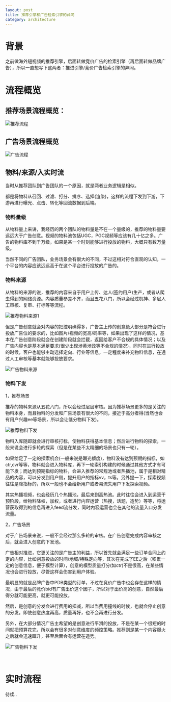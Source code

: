```yaml
---
layout: post
title: 推荐引擎和广告检索引擎的异同
category: architecture
---
```


# 背景

之前做海外短视频的推荐引擎，后面转做竞价广告的检索引擎（再后面转做品牌广告），所以一直想写下这两者：推进引擎/竞价广告检索引擎的异同。


# 流程概览


## 推荐场景流程概览：

![推荐流程](http://blogcdn.qihope.com/github-blog-pic/2022-03-24-what-is-diff-between-recommend-and-ad-5.png)


## 广告场景流程概览

![广告流程](http://blogcdn.qihope.com/github-blog-pic/2022-03-24-what-is-diff-between-recommend-and-ad-6.png)


## 物料/来源/入实时流

当时从推荐团队到广告团队的一个原因，就是两者业务逻辑是相似。

都是将物料从召回、过滤、打分、排序、选择(渲染)，这样的流程下发到下游，下游再进行曝光、点击、转化等回流数据到后端。

### 物料量级
从物料量上来讲，我经历的两个团队的物料量是不在一个量级的，推荐的物料量要远远大于广告创意。视频的物料池包括UGC，PGC视频等应该有几十亿之多。广告的物料库不到千万级，如果是某一个时刻能够进行投放的物料，大概只有数万量级。

当然不同的广告团队，业务场景会有很大的不同，不过这相对符合直观的认知，一个平台的内容应该远远高于在这个平台进行投放的广告的。

### 物料来源
从物料的来源的说，推荐的内容来自于用户上传、达人(签约用户)生产，或者从爬虫得到的网络资源。内容质量参差不齐，而且五花八门，所以会经过机神、多层人工审核、复审、打标等等流程。

![推荐物料来源1](http://blogcdn.qihope.com/github-blog-pic/2022-03-24-what-is-diff-between-recommend-and-ad-1.png)

但是广告创意就会对内容的把控明确得多，广告主上传的创意绝大部分是符合进行投放广告位的要求的，比如图片/视频的宽高/码率等，如果出现了这样的情况，基本在广告创意阶段就会在创建阶段就会拦截，返回给客户不合规的具体情况；以及广告内容也是基本满足要求(很少出现涉黄涉政等不合规的情况)，同时在进行投放的时候，客户也能够主动选择定向、行业等信息，一定程度来补充物料信息，在通过人工审核等基本就能够投放要求。

![广告物料来源](http://blogcdn.qihope.com/github-blog-pic/2022-03-24-what-is-diff-between-recommend-and-ad-3.png)

### 物料下发

1，推荐场景

推荐的物料来源从五花八门，所以会经过层层审核。因为推荐场景更多的是关注的物料本身，而且物料的分发和广告场景有很大的不同，接近于高分者得(当然也会有用户兴趣ee等场景，所以会让低分物料下发)。

![推荐物料下发](http://blogcdn.qihope.com/github-blog-pic/2022-03-24-what-is-diff-between-recommend-and-ad-2.png)

物料入库随即就会进行审核打标，使物料获得基本信息；然后进行物料的探索，一般来说会进行多轮的探索（但是在某些不太精细的场景也只有一轮）。

如果给足了一定的探索机会(一般来说是曝光额度)，物料没有达到预期的指标，如ctr,cvr等等，物料就会进入物料库，再下一轮索引构建的时候通过其他方式才有可能下发；而达到预期指标的物料，会进入推荐的常规池或者热播池，属于是相对精品的内容，可以分发到用户侧，提升用户的指标vv，ts等。另外提一下，探索视频往往是降指标的，所以一般也不会给新用户或者易流失用户下发探索视频。

其实热播视频，也会经历几个热播池，最后来到高热池。此时往往会进入到运营干预阶段，给物料降权，加权，或者进行内容运营（热搜，话题，造势）等等，将运营获取得到的信息再进入feed流分发，同时内容运营也会在其他的流量入口分发流量。

2，广告场景

对于广告场景来说，一般不会经过那么多轮的审核。在广告创意完成内容审核之后，就会进入创意的下发池。

广告相对推进，它更关注的是广告主的利益，所以首先就会满足一些订单合同上约定的内容，比如创意投放的时间/地域/特殊定向等，其次在完成了EE之后（积累一定的创意信息，便于模型计算），创意的模型质量打分(如ctr)不是很高，在某些情况也会进行投放，尽管这样会伤害到用户体验。

最明显的就是品牌广告中PDB类型的订单，不过在竞价广告中也会存在这样的情况，由于最后的竞价bid有广告出价这个因子，所以对于出价高的创意，自然最后得分就可能更高，就更可能投放。

然后，是创意的分发会进行费用的扣减，所以当费用撞线的时候，也就会停止创意的分发。即使创意热度再高，质量再好，也不会再进行分发。

另外，在大部分情况广告主希望的是创意进行平滑的投放，不是在某一个很短的时间就把预算花完，所以会有很多对创意维度的频控策略。推荐则是某一个内容爆火之后就会迅速蹿升，甚至后面会有运营在造势。

![广告物料下发](http://blogcdn.qihope.com/github-blog-pic/2022-03-24-what-is-diff-between-recommend-and-ad-4.png)

<br>

# 实时流程

待续..
